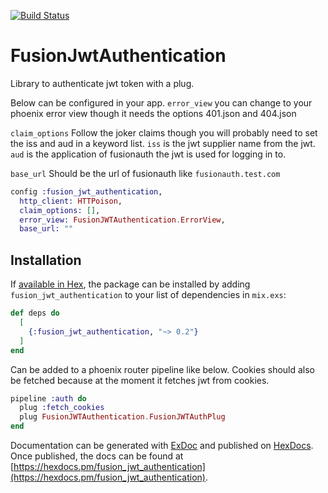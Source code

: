 [![Build Status](https://travis-ci.org/nulian/fusion_jwt_authentication.svg?branch=master)](https://travis-ci.org/nulian/fusion_jwt_authentication)

# FusionJwtAuthentication

Library to authenticate jwt token with a plug.

Below can be configured in your app.
`error_view` you can change to your phoenix error view though it needs the options 401.json and 404.json

`claim_options`  Follow the joker claims though you will probably need to set the iss and aud in a keyword list. `iss` is the jwt supplier name from the jwt.
`aud` is the application of fusionauth the jwt is used for logging in to.

`base_url` Should be the url of fusionauth like `fusionauth.test.com`

```elixir
config :fusion_jwt_authentication,
  http_client: HTTPoison,
  claim_options: [],
  error_view: FusionJWTAuthentication.ErrorView,
  base_url: ""
```

## Installation

If [available in Hex](https://hex.pm/docs/publish), the package can be installed
by adding `fusion_jwt_authentication` to your list of dependencies in `mix.exs`:

```elixir
def deps do
  [
    {:fusion_jwt_authentication, "~> 0.2"}
  ]
end
```

Can be added to a phoenix router pipeline like below. Cookies should also be fetched because at the moment it fetches jwt from cookies.
```elixir
pipeline :auth do
  plug :fetch_cookies
  plug FusionJWTAuthentication.FusionJWTAuthPlug
end
```

Documentation can be generated with [ExDoc](https://github.com/elixir-lang/ex_doc)
and published on [HexDocs](https://hexdocs.pm). Once published, the docs can
be found at [https://hexdocs.pm/fusion_jwt_authentication](https://hexdocs.pm/fusion_jwt_authentication).

